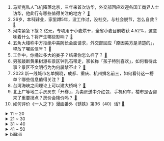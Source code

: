 1. 马斯克私人飞机降落北京，三年来首次访华，外交部回应欢迎各国工商界人士访华，他此行有哪些值得关注的地方？ [:link:](https://www.zhihu.com/question/603832271)
2. 26岁，本科肄业，家里蹲5年，没工作过，没社交，与社会脱节，怎么自救？ [:link:](https://www.zhihu.com/question/299259221)
3. 河南紧急下拨 2 亿元，专项用于小麦烘干，全省小麦目前收获 4.52%，这意味着什么？将产生哪些影响？ [:link:](https://www.zhihu.com/question/603823460)
4. 五角大楼称中方拒绝中美防长会面请求，外交部回应「原因美方是清楚的」，释放了哪些信号？ [:link:](https://www.zhihu.com/question/603829127)
5. 工作中，你捅过多大的娄子？结果你怎么样了？ [:link:](https://www.zhihu.com/question/20288432)
6. 男孩敲断黄果树瀑布景区钟乳石带走，家长称「孩子特别喜欢」，如何看待此事？景区不文明行为为何屡禁不止？ [:link:](https://www.zhihu.com/question/603621134)
7. 2023 新一线城市名单揭晓，成都、重庆、杭州排名前三，如何看待这一榜单？哪些信息值得关注？ [:link:](https://www.zhihu.com/question/603827354)
8. 台湾海峡之间理论上可以建大桥吗？ [:link:](https://www.zhihu.com/question/53828775)
9. 北上广等地二手房房东「开卷」，为卖房送中介红包、手机和车，楼市是否迎来了重要拐点？房价会降价吗？ [:link:](https://www.zhihu.com/question/603843052)
10. 如何评价《一人之下》漫画番外《锈铁》第36（40）话? [:link:](https://www.zhihu.com/question/603947531)
<details>
<summary>11 ~ 20</summary>

11. 你能接受自己是平凡与普通的吗？ [:link:](https://www.zhihu.com/question/603737511)
12. 詹姆斯的四个冠军，为什么总觉得都有瑕疵？ [:link:](https://www.zhihu.com/question/602452712)
13. 你觉得三国演义这本书好看吗，如何看待这本书，你觉得它最突出的点是什么？ [:link:](https://www.zhihu.com/question/600918788)
14. 多位知名学者最新警告「AI 可能灭绝人类」，ChatGPT 之父和 AI 教父都参与联名，如何理解？ [:link:](https://www.zhihu.com/question/603915413)
15. 《灌篮高手》里打球风格很脏的队伍对球队实力是有所提升还是降低? [:link:](https://www.zhihu.com/question/603501142)
16. 可以告诉我高考要注意些什么吗？ [:link:](https://www.zhihu.com/question/603951634)
17. 孙策遇刺重病不起，大臣举荐孙翊，孙策为什么还是要传位给孙权？ [:link:](https://www.zhihu.com/question/526396866)
18. 惠州降价楼盘被勒令「封盘」，全国具备「惠州现象」特征的「卫星城楼市」都已走到艰难时刻，这一现象有解吗？ [:link:](https://www.zhihu.com/question/603631902)
19. 马斯克发推评价中国航天工程计划， 称「比大多数人意识到的更加超前」，如何评价？ [:link:](https://www.zhihu.com/question/603792670)
20. 关于「要不要因为同事关系而离职」，你的观点是什么？你会因为同事关系离职吗？ [:link:](https://www.zhihu.com/question/603615640)
</details>
<details>
<summary>21 ~ 30</summary>

21. 如果本泽马和博格巴没有缺席卡塔尔世界杯，阿根廷夺冠的几率有多大？ [:link:](https://www.zhihu.com/question/603555991)
22. HR 眼里什么样的大学才算世界顶尖名校？ [:link:](https://www.zhihu.com/question/321363319)
23. 日本护卫舰挂「旭日旗」驶入韩国釜山港，该旗帜代表什么？如何评价韩现政府和上届政府在此事截然不同的态度？ [:link:](https://www.zhihu.com/question/603790461)
24. 为什么kpl几乎没有人用亚瑟？ [:link:](https://www.zhihu.com/question/341337474)
25. 多地出现 AI 换脸诈骗，大脑解码技术又来了，我们该担忧吗？如何防范？ [:link:](https://www.zhihu.com/question/603797685)
26. 男朋友家里买不起房，和男朋友一起攒彩礼攒五金，最后还要陪男方攒婚礼酒席啥的很委屈怎么办？ [:link:](https://www.zhihu.com/question/596101076)
27. 安卓已经进入 16G 时代，为什么 iPhone14 系列运行内存最大只有 6G ？ [:link:](https://www.zhihu.com/question/602238086)
28. 曝梅西希望几天内决定未来，梅西父亲接受利雅得新月 2 年 12 亿欧合同，你认为梅西会作何选择？ [:link:](https://www.zhihu.com/question/603785567)
29. 同款蛋糕杭州卖 165 元上海卖 95 元，山姆超市称不同城市受成本、市场、优惠等影响，如何看待此事？ [:link:](https://www.zhihu.com/question/603600909)
30. 搞科研的你一般在什么情况/条件下最容易产生灵感？ [:link:](https://www.zhihu.com/question/457212453)
</details>
<details>
<summary>31 ~ 40</summary>

31. 纪录片中动物之间打斗，明明都没受伤，怎么就放弃了认输了？谁能解释一下他们的规则是什么，怎么定输赢？ [:link:](https://www.zhihu.com/question/339743957)
32. 如何看待华晨宇注册成为《和平精英》PEL 职业选手？ [:link:](https://www.zhihu.com/question/603809412)
33. 《哈利·波特》中，如果达力和哈利一起得到了霍格沃兹的录取通知书，那么会怎样？ [:link:](https://www.zhihu.com/question/342252528)
34. 为啥我总觉得复活后的大蛇丸不是真正的大蛇丸？ [:link:](https://www.zhihu.com/question/598499331)
35. 为什么好多孩子去了补习班反而成绩越来越差？ [:link:](https://www.zhihu.com/question/440361076)
36. 如何看待 vivo 人像样张与友商的对比？此次 vivo S17 在人像摄影上有哪些值得期待的亮点？ [:link:](https://www.zhihu.com/question/603801413)
37. 除了 Supreme、Champion，还有哪些小众美潮品牌值得推荐？ [:link:](https://www.zhihu.com/question/397751547)
38. 有哪些让你用一次后感觉「爱不释手」的护肤好物？ [:link:](https://www.zhihu.com/question/596536463)
39. 离岸人民币兑美元日内跌超 200 点，跌破 7.10，为去年 11 月来首次，哪些信息值得关注？ [:link:](https://www.zhihu.com/question/603805125)
40. 河南省小麦产量占全国总产量 1/4，位居全国第一，此次降雨天气对新麦产量和质量以及价格影响如何？ [:link:](https://www.zhihu.com/question/603799312)
</details>
<details>
<summary>41 ~ 50</summary>

41. 5 月 31 日是世界无烟日，目前我国控烟取得哪些进展？电子烟已成新型「职场骚扰」，打工人该如何应对？ [:link:](https://www.zhihu.com/question/603940067)
42. 怎样得到一杯π°C的水？ [:link:](https://www.zhihu.com/question/591997512)
43. 美国发生债务违约或是选择提升债务上限是否都会造成美元体系信用危机？对人民币国际化进程有何影响？ [:link:](https://www.zhihu.com/question/602981822)
44. 上班和摆摊哪个好? [:link:](https://www.zhihu.com/question/602320250)
45. 你在读的一本书是什么？ [:link:](https://www.zhihu.com/question/603876525)
46. 怎样才能让自己快乐一点点呢？ [:link:](https://www.zhihu.com/question/603486360)
47. 怎么能看出一个人是不是真的爱看书，常看书？ [:link:](https://www.zhihu.com/question/21078610)
48. 15w左右买什么车? [:link:](https://www.zhihu.com/question/603060255)
49. 职场瓶颈期是否该结婚生子？ [:link:](https://www.zhihu.com/question/599238562)
50. 你跑步的意义是什么？ [:link:](https://www.zhihu.com/question/600679198)
</details><details>
<summary>bilibili</summary>

</details>